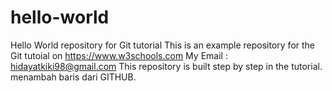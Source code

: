 # hello-world
Hello World repository for Git tutorial
This is an example repository for the Git tutoial on https://www.w3schools.com
My Email : hidayatkiki98@gmail.com
This repository is built step by step in the tutorial.
menambah baris dari GITHUB.
